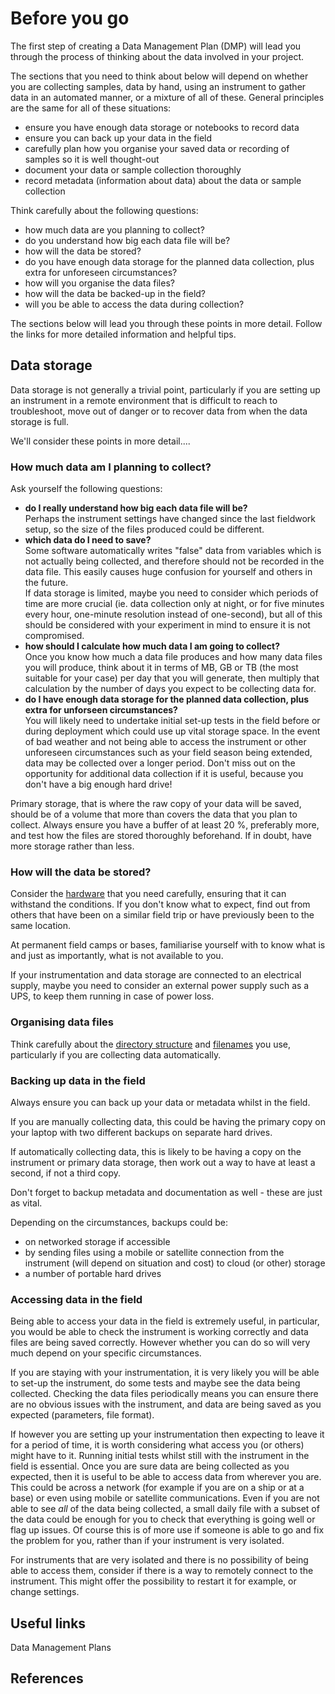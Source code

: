 # Before you go #

The first step of creating a Data Management Plan (DMP) will lead you through the process of thinking about the data involved in your project.

The sections that you need to think about below will depend on whether you are collecting samples, data by hand,  using an instrument to gather data in an automated manner, or a mixture of all of these. General principles are the same for all of these situations: 
* ensure you have enough data storage or notebooks to record data
* ensure you can back up your data in the field
* carefully plan how you organise your saved data or recording of samples so it is well thought-out
* document your data or sample collection thoroughly
* record metadata (information about data) about the data or sample collection 

Think carefully about the following questions:

* how much data are you planning to collect?
* do you understand how big each data file will be?
* how will the data be stored?
* do you have enough data storage for the planned data collection, plus extra for unforeseen circumstances?
* how will you organise the data files?
* how will the data be backed-up in the field?
* will you be able to access the data during collection?

The sections below will lead you through these points in more detail. Follow the links for more detailed information and helpful tips.

## Data storage ##

Data storage is not generally a trivial point, particularly if you are setting up an instrument in a remote environment that is difficult to reach to troubleshoot, move out of danger or to recover data from when the data storage is full.

We'll consider these points in more detail....

### How much data am I planning to collect? ###

Ask yourself the following questions: 
* **do I really understand how big each data file will be?**  
    Perhaps the instrument settings have changed since the last fieldwork setup, so the size of the files produced could be different.
* **which data do I need to save?**  
    Some software automatically writes "false" data from variables which is not actually being collected, and therefore should not be recorded in the data file. This easily causes huge confusion for yourself and others in the future.  
    If data storage is limited, maybe you need to consider which periods of time are more crucial (ie. data collection only at night, or for five minutes every hour, one-minute resolution instead of one-second), but all of this should be considered with your experiment in mind to ensure it is not compromised.
* **how should I calculate how much data I am going to collect?**  
    Once you know how much a data file produces and how many data files you will produce, think about it in terms of MB, GB or TB (the most suitable for your case) per day that you will generate, then multiply that calculation by the number of days you expect to be collecting data for.
* **do I have enough data storage for the planned data collection, plus extra for unforseen circumstances?**  
    You will likely need to undertake initial set-up tests in the field before or during deployment which could use up vital storage space. In the event of bad weather and not being able to access the instrument or other unforeseen circumstances such as your field season being extended, data may be collected over a longer period. Don't miss out on the opportunity for additional data collection if it is useful, because you don't have a big enough hard drive!

Primary storage, that is where the raw copy of your data will be saved, should be of a volume that more than covers the data that you plan to collect. Always ensure you have a buffer of at least 20 %, preferably more, and test how the files are stored thoroughly beforehand. If in doubt, have more storage rather than less.

### How will the data be stored? ###

Consider the [hardware](storing_data.md) that you need carefully, ensuring that it can withstand the conditions. If you don't know what to expect, find out from others that have been on a similar field trip or have previously been to the same location. 

At permanent field camps or bases, familiarise yourself with to know what is and just as importantly, what is not available to you. 

If your instrumentation and data storage are connected to an electrical supply, maybe you need to consider an external power supply such as a UPS, to keep them running in case of power loss.

### Organising data files ###

Think carefully about the [directory structure](directory_structure.md) and [filenames](file_naming.md) you use, particularly if you are collecting data automatically. 

### Backing up data in the field ###

Always ensure you can back up your data or metadata whilst in the field.

If you are manually collecting data, this could be having the primary copy on your laptop with two different backups on separate hard drives. 

If automatically collecting data, this is likely to be having a copy on the instrument or primary data storage, then work out a way to have at least a second, if not a third copy.

Don't forget to backup metadata and documentation as well - these are just as vital.  

Depending on the circumstances, backups could be:
* on networked storage if accessible
* by sending files using a mobile or satellite connection from the instrument (will depend on situation and cost) to cloud (or other) storage
* a number of portable hard drives

### Accessing data in the field ###

Being able to access your data in the field is extremely useful, in particular, you would be able to check the instrument is working correctly and data files are being saved correctly. However whether you can do so will very much depend on your specific circumstances. 

If you are staying with your instrumentation, it is very likely you will be able to set-up the instrument, do some tests and maybe see the data being collected. Checking the data files periodically means you can ensure there are no obvious issues with the instrument, and data are being saved as you expected (parameters, file format).

If however you are setting up your instrumentation then expecting to leave it for a period of time, it is worth considering what access you (or others) might have to it. Running initial tests whilst still with the instrument in the field is essential. Once you are sure data are being collected as you expected, then it is useful to be able to access data from wherever you are. This could be across a network (for example if you are on a ship or at a base) or even using mobile or satellite communications. Even if you are not able to see *all* of the data being collected, a small daily file with a subset of the data could be enough for you to check that everything is going well or flag up issues. Of course this is of more use if someone is able to go and fix the problem for you, rather than if your instrument is very isolated. 

For instruments that are very isolated and there is no possibility of being able to access them, consider if there is a way to remotely connect to the instrument. This might offer the possibility to restart it for example, or change settings.    

## Useful links ##

Data Management Plans

## References